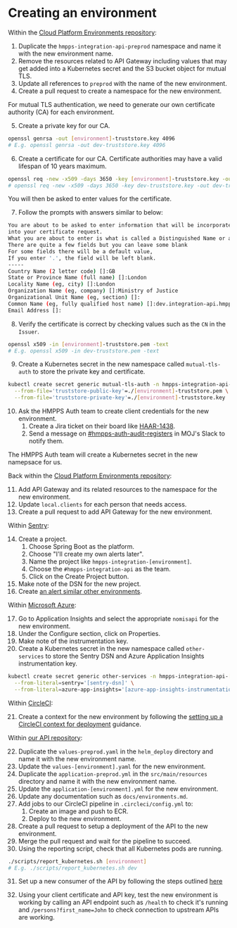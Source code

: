 # Creating an environment

Within the [Cloud Platform Environments repository](https://github.com/ministryofjustice/cloud-platform-environments):

1. Duplicate the `hmpps-integration-api-preprod` namespace and name it with the new environment name.
2. Remove the resources related to API Gateway including values that may get added into a Kubernetes secret and the S3 bucket object for mutual TLS.
3. Update all references to `preprod` with the name of the new environment.
4. Create a pull request to create a namespace for the new environment.

For mutual TLS authentication, we need to generate our own certificate authority (CA) for each environment.

5. Create a private key for our CA.

```bash
openssl genrsa -out [environment]-truststore.key 4096
# E.g. openssl genrsa -out dev-truststore.key 4096
```

6. Create a certificate for our CA. Certificate authorities may have a valid lifespan of 10 years maximum.

```bash
openssl req -new -x509 -days 3650 -key [environment]-truststore.key -out [environment]-truststore.pem
# openssl req -new -x509 -days 3650 -key dev-truststore.key -out dev-truststore.pem
```

You will then be asked to enter values for the certificate.

7. Follow the prompts with answers similar to below:

```bash
You are about to be asked to enter information that will be incorporated
into your certificate request.
What you are about to enter is what is called a Distinguished Name or a DN.
There are quite a few fields but you can leave some blank
For some fields there will be a default value,
If you enter '.', the field will be left blank.
-----
Country Name (2 letter code) []:GB
State or Province Name (full name) []:London
Locality Name (eg, city) []:London
Organization Name (eg, company) []:Ministry of Justice
Organizational Unit Name (eg, section) []:
Common Name (eg, fully qualified host name) []:dev.integration-api.hmpps.service.justice.gov.uk
Email Address []:
```

8. Verify the certificate is correct by checking values such as the `CN` in the `Issuer`.

```bash
openssl x509 -in [environment]-truststore.pem -text
# E.g. openssl x509 -in dev-truststore.pem -text
```

9. Create a Kubernetes secret in the new namespace called `mutual-tls-auth` to store the private key and certificate.

```bash
kubectl create secret generic mutual-tls-auth -n hmpps-integration-api-[environment] \
  --from-file='truststore-public-key'=./[environment]-truststore.pem \
  --from-file='truststore-private-key'=./[environment]-truststore.key
```
10. Ask the HMPPS Auth team to create client credentials for the new environment.
    1. Create a Jira ticket on their board like [HAAR-1438](https://dsdmoj.atlassian.net/browse/HAAR-1438).
    2. Send a message on [#hmpps-auth-audit-registers](https://mojdt.slack.com/archives/C02S71KUBED/p1683814409449889) in MOJ's Slack to notify them.

The HMPPS Auth team will create a Kubernetes secret in the new namepsace for us.

Back within the [Cloud Platform Environments repository](https://github.com/ministryofjustice/cloud-platform-environments):

11. Add API Gateway and its related resources to the namespace for the new environment.
12. Update `local.clients` for each person that needs access.
13. Create a pull request to add API Gateway for the new environment.

Within [Sentry](https://ministryofjustice.sentry.io/projects/):

14. Create a project.
    1. Choose Spring Boot as the platform.
    2. Choose "I'll create my own alerts later".
    3. Name the project like `hmpps-integration-[environment]`.
    4. Choose the `#hmpps-integration-api` as the team.
    5. Click on the Create Project button.
15. Make note of the DSN for the new project.
16. Create [an alert similar other environments](https://ministryofjustice.sentry.io/alerts/rules/).

Within [Microsoft Azure](https://portal.azure.com/#home):

17. Go to Application Insights and select the appropriate `nomisapi` for the new environment.
18. Under the Configure section, click on Properties.
19. Make note of the instrumentation key.
20. Create a Kubernetes secret in the new namespace called `other-services` to store the Sentry DSN and Azure Application Insights instrumentation key.

```bash
kubectl create secret generic other-services -n hmpps-integration-api-[environment] \
  --from-literal=sentry='[sentry-dsn]' \
  --from-literal=azure-app-insights='[azure-app-insights-instrumentation-key]'
```

Within [CircleCI](https://app.circleci.com/pipelines/github/ministryofjustice/hmpps-integration-api):

21. Create a context for the new environment by following the [setting up a CircleCI context for deployment](./setting-up-circleci-context-for-deployment.md) guidance.

Within [our API repository](https://github.com/ministryofjustice/hmpps-integration-api/tree/main):

22. Duplicate the `values-preprod.yaml` in the `helm_deploy` directory and name it with the new environment name.
23. Update the `values-[environment].yaml` for the new environment.
24. Duplicate the `application-preprod.yml` in the `src/main/resources` directory and name it with the new environment name.
25. Update the `application-[environment].yml` for the new environment.
26. Update any documentation such as `docs/environments.md`.
27. Add jobs to our CircleCI pipeline in `.circleci/config.yml` to:
    1. Create an image and push to ECR.
    2. Deploy to the new environment.
28. Create a pull request to setup a deployment of the API to the new environment.
29. Merge the pull request and wait for the pipeline to succeed.
30. Using the reporting script, check that all Kubernetes pods are running.

```bash
./scripts/report_kubernetes.sh [environment]
# E.g. ./scripts/report_kubernetes.sh dev
```

31. Set up a new consumer of the API by following the steps outlined [here](./setting-up-a-new-consumer.md)

32. Using your client certificate and API key, test the new environment is working by calling an API endpoint such as `/health` to check it's running and `/persons?first_name=John` to check connection to upstream APIs are working.
